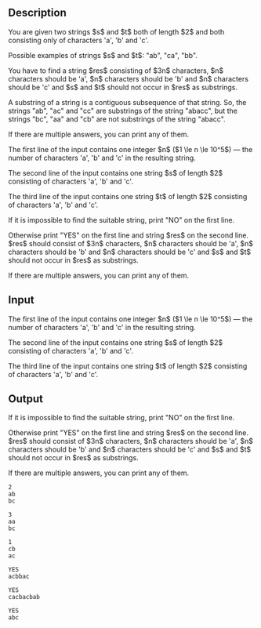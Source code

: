 ## Description

<div><p>You are given two strings $s$ and $t$ <span class="tex-font-style-bf">both of length $2$</span> and both consisting only of characters '<span class="tex-font-style-tt">a</span>', '<span class="tex-font-style-tt">b</span>' and '<span class="tex-font-style-tt">c</span>'.</p><p>Possible examples of strings $s$ and $t$: "<span class="tex-font-style-tt">ab</span>", "<span class="tex-font-style-tt">ca</span>", "<span class="tex-font-style-tt">bb</span>".</p><p>You have to find a string $res$ consisting of $3n$ characters, $n$ characters should be '<span class="tex-font-style-tt">a</span>', $n$ characters should be '<span class="tex-font-style-tt">b</span>' and $n$ characters should be '<span class="tex-font-style-tt">c</span>' and $s$ and $t$ should not occur in $res$ as substrings.</p><p>A substring of a string is a contiguous subsequence of that string. So, the strings "<span class="tex-font-style-tt">ab</span>", "<span class="tex-font-style-tt">ac</span>" and "<span class="tex-font-style-tt">cc</span>" are substrings of the string "<span class="tex-font-style-tt">abacc</span>", but the strings "<span class="tex-font-style-tt">bc</span>", "<span class="tex-font-style-tt">aa</span>" and "<span class="tex-font-style-tt">cb</span>" are not substrings of the string "<span class="tex-font-style-tt">abacc</span>".</p><p>If there are multiple answers, you can print any of them.</p></div><div class="input-specification"><p>The first line of the input contains one integer $n$ ($1 \le n \le 10^5$) — the number of characters '<span class="tex-font-style-tt">a</span>', '<span class="tex-font-style-tt">b</span>' and '<span class="tex-font-style-tt">c</span>' in the resulting string.</p><p>The second line of the input contains one string $s$ of length $2$ consisting of characters '<span class="tex-font-style-tt">a</span>', '<span class="tex-font-style-tt">b</span>' and '<span class="tex-font-style-tt">c</span>'.</p><p>The third line of the input contains one string $t$ of length $2$ consisting of characters '<span class="tex-font-style-tt">a</span>', '<span class="tex-font-style-tt">b</span>' and '<span class="tex-font-style-tt">c</span>'.</p></div><div class="output-specification"><p>If it is impossible to find the suitable string, print "<span class="tex-font-style-tt">NO</span>" on the first line. </p><p>Otherwise print "<span class="tex-font-style-tt">YES</span>" on the first line and string $res$ on the second line. $res$ should consist of $3n$ characters, $n$ characters should be '<span class="tex-font-style-tt">a</span>', $n$ characters should be '<span class="tex-font-style-tt">b</span>' and $n$ characters should be '<span class="tex-font-style-tt">c</span>' and $s$ and $t$ should not occur in $res$ as substrings.</p><p>If there are multiple answers, you can print any of them.</p></div>

## Input

<p>The first line of the input contains one integer $n$ ($1 \le n \le 10^5$) — the number of characters '<span class="tex-font-style-tt">a</span>', '<span class="tex-font-style-tt">b</span>' and '<span class="tex-font-style-tt">c</span>' in the resulting string.</p><p>The second line of the input contains one string $s$ of length $2$ consisting of characters '<span class="tex-font-style-tt">a</span>', '<span class="tex-font-style-tt">b</span>' and '<span class="tex-font-style-tt">c</span>'.</p><p>The third line of the input contains one string $t$ of length $2$ consisting of characters '<span class="tex-font-style-tt">a</span>', '<span class="tex-font-style-tt">b</span>' and '<span class="tex-font-style-tt">c</span>'.</p>

## Output

<p>If it is impossible to find the suitable string, print "<span class="tex-font-style-tt">NO</span>" on the first line. </p><p>Otherwise print "<span class="tex-font-style-tt">YES</span>" on the first line and string $res$ on the second line. $res$ should consist of $3n$ characters, $n$ characters should be '<span class="tex-font-style-tt">a</span>', $n$ characters should be '<span class="tex-font-style-tt">b</span>' and $n$ characters should be '<span class="tex-font-style-tt">c</span>' and $s$ and $t$ should not occur in $res$ as substrings.</p><p>If there are multiple answers, you can print any of them.</p>





```input1
2
ab
bc
```




```input2
3
aa
bc
```




```input3
1
cb
ac
```




```output1
YES
acbbac
```




```output2
YES
cacbacbab
```




```output3
YES
abc
```


